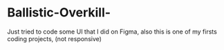 # Ballistic-Overkill-
Just tried to code some UI that I did on Figma, also this is one of my firsts coding projects, (not responsive)

